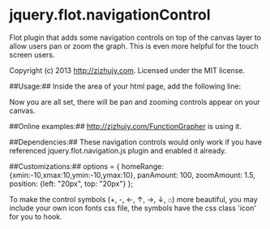 jquery.flot.navigationControl
=============================

Flot plugin that adds some navigation controls on top of the canvas layer to allow users pan or zoom the graph. This is even more helpful for the touch screen users.

Copyright (c) 2013 http://zizhujy.com.
Licensed under the MIT license.

##Usage:##
Inside the <head></head> area of your html page, add the following line:

<script type="text/javascript" src="http://zizhujy.com/Scripts/flot/jquery.flot.navigationControl.js"></script>

Now you are all set, there will be pan and zooming controls appear on your canvas.

##Online examples:##
http://zizhujy.com/FunctionGrapher is using it.

##Dependencies:##
These navigation controls would only work if you have referenced jquery.flot.navigation.js plugin and enabled it already.

##Customizations:##
    options = {
        homeRange: {xmin:-10,xmax:10,ymin:-10,ymax:10},
        panAmount: 100,
        zoomAmount: 1.5,
        position: {left: "20px", top: "20px"}
    };

To make the control symbols (+, -, ←, ↑, →, ↓, ⌂) more beautiful, you may include your own icon fonts css file, the symbols 
have the css class 'icon' for you to hook.
